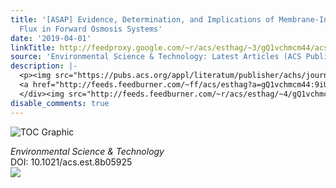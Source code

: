 ```yaml
---
title: '[ASAP] Evidence, Determination, and Implications of Membrane-Independent Limiting
  Flux in Forward Osmosis Systems'
date: '2019-04-01'
linkTitle: http://feedproxy.google.com/~r/acs/esthag/~3/gQ1vchmcm44/acs.est.8b05925
source: 'Environmental Science & Technology: Latest Articles (ACS Publications)'
description: |-
  <p><img src="https://pubs.acs.org/appl/literatum/publisher/achs/journals/content/esthag/0/esthag.ahead-of-print/acs.est.8b05925/20190401/images/medium/es-2018-05925h_0004.gif" alt="TOC Graphic"/></p><div><cite>Environmental Science & Technology</cite></div><div>DOI: 10.1021/acs.est.8b05925</div><div class="feedflare">
  <a href="http://feeds.feedburner.com/~ff/acs/esthag?a=gQ1vchmcm44:9iUkhC2tXoU:yIl2AUoC8zA"><img src="http://feeds.feedburner.com/~ff/acs/esthag?d=yIl2AUoC8zA" border="0"></img></a>
  </div><img src="http://feeds.feedburner.com/~r/acs/esthag/~4/gQ1vchmcm44" height="1" width="1" ...
disable_comments: true
---
```

<p><img src="https://pubs.acs.org/appl/literatum/publisher/achs/journals/content/esthag/0/esthag.ahead-of-print/acs.est.8b05925/20190401/images/medium/es-2018-05925h_0004.gif" alt="TOC Graphic"/></p><div><cite>Environmental Science & Technology</cite></div><div>DOI: 10.1021/acs.est.8b05925</div><div class="feedflare">
<a href="http://feeds.feedburner.com/~ff/acs/esthag?a=gQ1vchmcm44:9iUkhC2tXoU:yIl2AUoC8zA"><img src="http://feeds.feedburner.com/~ff/acs/esthag?d=yIl2AUoC8zA" border="0"></img></a>
</div><img src="http://feeds.feedburner.com/~r/acs/esthag/~4/gQ1vchmcm44" height="1" width="1" ...